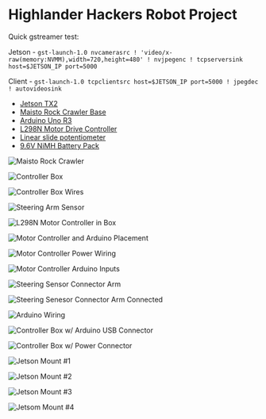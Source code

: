 # Highlander Hackers Robot Project

Quick gstreamer test: 

Jetson - `gst-launch-1.0 nvcamerasrc ! 'video/x-raw(memory:NVMM),width=720,height=480' ! nvjpegenc ! tcpserversink host=$JETSON_IP port=5000`

Client - `gst-launch-1.0 tcpclientsrc host=$JETSON_IP port=5000 ! jpegdec ! autovideosink`

- [Jetson TX2](https://developer.nvidia.com/embedded-computing)
- [Maisto Rock Crawler Base](https://www.amazon.com/gp/product/B00Y53XH9O/ref=oh_aui_detailpage_o02_s00?ie=UTF8&psc=1)
- [Arduino Uno R3](https://store.arduino.cc/usa/arduino-uno-rev3)
- [L298N Motor Drive Controller](https://www.amazon.com/gp/product/B00XAGRQTO/ref=oh_aui_detailpage_o01_s00?ie=UTF8&psc=1)
- [Linear slide potentiometer](https://www.amazon.com/gp/product/B079C9411R/ref=oh_aui_detailpage_o00_s00?ie=UTF8&psc=1)
- [9.6V NiMH Battery Pack](https://www.amazon.com/gp/product/B001BBMZFU/ref=oh_aui_detailpage_o02_s00?ie=UTF8&psc=1)

![Maisto Rock Crawler](https://github.com/dschmenk/Highlander-Hackers/blob/master/images/IMG_0008.jpg)

![Controller Box](https://github.com/dschmenk/Highlander-Hackers/blob/master/images/IMG_0010.jpg)

![Controller Box Wires](https://github.com/dschmenk/Highlander-Hackers/blob/master/images/IMG_0011.jpg)

![Steering Arm Sensor](https://github.com/dschmenk/Highlander-Hackers/blob/master/images/IMG_0012.jpg)

![L298N Motor Controller in Box](https://github.com/dschmenk/Highlander-Hackers/blob/master/images/IMG_0013.jpg)

![Motor Controller and Arduino Placement](https://github.com/dschmenk/Highlander-Hackers/blob/master/images/IMG_0014.jpg)

![Motor Controller Power Wiring](https://github.com/dschmenk/Highlander-Hackers/blob/master/images/IMG_0015.jpg)

![Motor Controller Arduino Inputs](https://github.com/dschmenk/Highlander-Hackers/blob/master/images/IMG_0016.jpg)

![Steering Sensor Connector Arm](https://github.com/dschmenk/Highlander-Hackers/blob/master/images/IMG_0017.jpg)

![Steering Senesor Connector Arm Connected](https://github.com/dschmenk/Highlander-Hackers/blob/master/images/IMG_0018.jpg)

![Arduino Wiring](https://github.com/dschmenk/Highlander-Hackers/blob/master/images/IMG_0019.jpg)

![Controller Box w/ Arduino USB Connector](https://github.com/dschmenk/Highlander-Hackers/blob/master/images/IMG_0020.jpg)

![Controller Box w/ Power Connector](https://github.com/dschmenk/Highlander-Hackers/blob/master/images/IMG_0021.jpg)

![Jetson Mount #1](https://github.com/dschmenk/Highlander-Hackers/blob/master/images/IMG_0023.jpg)

![Jetson Mount #2](https://github.com/dschmenk/Highlander-Hackers/blob/master/images/IMG_0024.jpg)

![Jetson Mount #3](https://github.com/dschmenk/Highlander-Hackers/blob/master/images/IMG_0025.jpg)

![Jetsom Mount #4](https://github.com/dschmenk/Highlander-Hackers/blob/master/images/IMG_0026.jpg)

